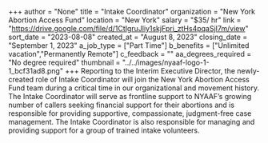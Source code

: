+++
author = "None"
title = "Intake Coordinator"
organization = "New York Abortion Access Fund"
location = "New York"
salary = "$35/ hr"
link = "https://drive.google.com/file/d/1CtIgruJliy1skjFpri_ztHs4pqaSjI7m/view"
sort_date = "2023-08-08"
created_at = "August 8, 2023"
closing_date = "September 1, 2023"
a_job_type = ["Part Time"]
b_benefits = ["Unlimited vacation","Permanently Remote"]
c_feedback = ""
aa_degrees_required = "No degree required"
thumbnail = "../../images/nyaaf-logo-1-1_bcf31ad8.png"
+++
Reporting to the Interim Executive Director, the newly-created role of Intake Coordinator will join the New York Abortion Access Fund team during a critical time in our organizational and movement history. The Intake Coordinator will serve as frontline support to NYAAF’s growing number of callers seeking financial support for their abortions and is responsible for providing supportive, compassionate, judgment-free case management. The Intake Coordinator is also responsible for managing and providing support for a group of trained intake volunteers.